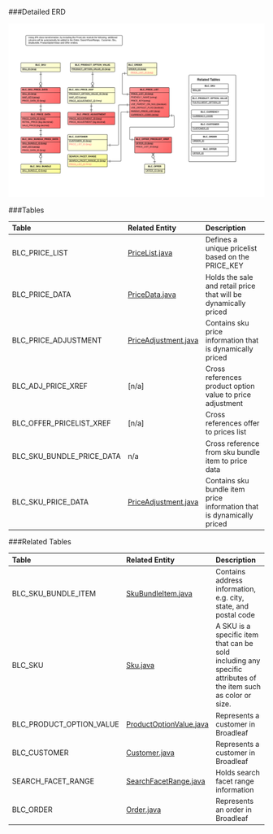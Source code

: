 ###Detailed ERD

[![PriceLists Details](images/dataModel/modules/PriceLists/PriceListsDetailedERD.png)](images/dataModel/modules/PriceLists/PriceListsDetailedERD.png)

###Tables

| Table                      | Related Entity | Description                                         |
|:---------------------------|:----------|:----------------------------------------------------|
|BLC_PRICE_LIST       | [PriceList.java](http://javadoc.broadleafcommerce.org/modules/PriceList/current/domain/PriceList.html)      | Defines a unique pricelist based on the PRICE_KEY|
|BLC_PRICE_DATA     | [PriceData.java](http://javadoc.broadleafcommerce.org/modules/PriceList/current/domain/PriceData.html)      |Holds the sale and retail price that will be dynamically priced  |
|BLC_PRICE_ADJUSTMENT | [PriceAdjustment.java](http://javadoc.broadleafcommerce.org/modules/PriceList/current/domain/PriceAdjustment.html)      | Contains sku price information that is dynamically priced  |
|BLC_ADJ_PRICE_XREF           | [n/a]      | Cross references product option value to price adjustment  |
|BLC_OFFER_PRICELIST_XREF     | [n/a]    | Cross references offer to prices list   |
|BLC_SKU_BUNDLE_PRICE_DATA     | n/a       | Cross reference from sku bundle item to price data  |
|BLC_SKU_PRICE_DATA | [PriceAdjustment.java](http://javadoc.broadleafcommerce.org/modules/PriceList/current/domain/SkuBundleItemPriceData.html)      | Contains sku bundle item price information that is dynamically priced  |
###Related Tables

| Table                | Related Entity    | Description                                         |
|:---------------------|:--------------|:----------------------------------------------------|
|BLC_SKU_BUNDLE_ITEM           | [SkuBundleItem.java](http://javadoc.broadleafcommerce.org/current/framework/org/broadleafcommerce/core/catalog/domain/SkuBundleItem.html)           | Contains address information, e.g. city, state, and postal code  |
|BLC_SKU          | [Sku.java](http://javadoc.broadleafcommerce.org/current/framework/org/broadleafcommerce/core/catalog/domain/Sku.html)          |  A SKU is a specific item that can be sold including any specific attributes of the item such as color or size.    |
|BLC_PRODUCT_OPTION_VALUE          | [ProductOptionValue.java](http://javadoc.broadleafcommerce.org/current/framework/org/broadleafcommerce/core/catalog/domain/ProductOptionValue.html)          | Represents a customer in Broadleaf  |
|BLC_CUSTOMER| [Customer.java](http://javadoc.broadleafcommerce.org/current/profile/org/broadleafcommerce/profile/core/domain/Customer.html)          | Represents a customer in Broadleaf |
|SEARCH_FACET_RANGE | [SearchFacetRange.java](http://javadoc.broadleafcommerce.org/current/framework/org/broadleafcommerce/core/search/domain/SearchFacetRange.html)          | Holds search facet range information  |
|BLC_ORDER             | [Order.java](http://javadoc.broadleafcommerce.org/current/framework/org/broadleafcommerce/core/order/domain/Order.html)          | Represents an order in Broadleaf  |
